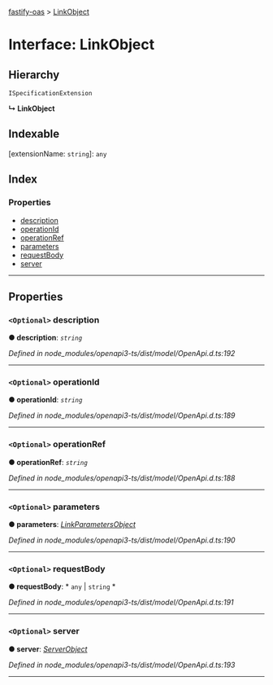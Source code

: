 [fastify-oas](../README.md) > [LinkObject](../interfaces/linkobject.md)

# Interface: LinkObject

## Hierarchy

 `ISpecificationExtension`

**↳ LinkObject**

## Indexable

\[extensionName: `string`\]:&nbsp;`any`
## Index

### Properties

* [description](linkobject.md#description)
* [operationId](linkobject.md#operationid)
* [operationRef](linkobject.md#operationref)
* [parameters](linkobject.md#parameters)
* [requestBody](linkobject.md#requestbody)
* [server](linkobject.md#server)

---

## Properties

<a id="description"></a>

### `<Optional>` description

**● description**: *`string`*

*Defined in node_modules/openapi3-ts/dist/model/OpenApi.d.ts:192*

___
<a id="operationid"></a>

### `<Optional>` operationId

**● operationId**: *`string`*

*Defined in node_modules/openapi3-ts/dist/model/OpenApi.d.ts:189*

___
<a id="operationref"></a>

### `<Optional>` operationRef

**● operationRef**: *`string`*

*Defined in node_modules/openapi3-ts/dist/model/OpenApi.d.ts:188*

___
<a id="parameters"></a>

### `<Optional>` parameters

**● parameters**: *[LinkParametersObject](linkparametersobject.md)*

*Defined in node_modules/openapi3-ts/dist/model/OpenApi.d.ts:190*

___
<a id="requestbody"></a>

### `<Optional>` requestBody

**● requestBody**: * `any` &#124; `string`
*

*Defined in node_modules/openapi3-ts/dist/model/OpenApi.d.ts:191*

___
<a id="server"></a>

### `<Optional>` server

**● server**: *[ServerObject](serverobject.md)*

*Defined in node_modules/openapi3-ts/dist/model/OpenApi.d.ts:193*

___

